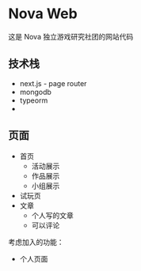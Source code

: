 # Nova Web

这是 Nova 独立游戏研究社团的网站代码

## 技术栈

- next.js - page router
- mongodb
- typeorm
-

## 页面

- 首页
  - 活动展示
  - 作品展示
  - 小组展示
- 试玩页
- 文章
  - 个人写的文章
  - 可以评论

考虑加入的功能：

- 个人页面
